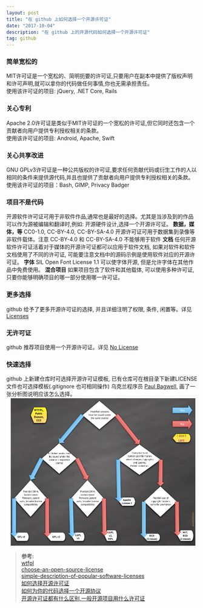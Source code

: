 ```yaml
---
layout: post
title: "在 github 上如何选择一个开源许可证"
date: "2017-10-04"
description: "在 github 上的开源代码如何选择一个开源许可证"
tag: github
---
```


### 简单宽松的
MIT许可证是一个宽松的、简明扼要的许可证,只要用户在副本中提供了版权声明和许可声明,就可以拿你的代码做任何事情,你也无需承担责任。  
使用该许可证的项目: jQuery, .NET Core, Rails
### 关心专利
Apache 2.0许可证是类似于MIT许可证的一个宽松的许可证,但它同时还包含一个贡献者向用户提供专利授权相关的条款。  
使用该许可证的项目: Android, Apache, Swift
### 关心共享改进
GNU GPLv3许可证是一种公共版权的许可证,要求任何贡献代码或衍生工作的人以相同的条件来提供源代码,并且也提供了贡献者向用户提供专利授权相关的条款。
使用该许可证的项目：Bash, GIMP, Privacy Badger
### 项目不是代码
开源软件许可证可用于非软件作品,通常也是最好的选择。尤其是当涉及到的作品可以作为源被编辑和翻译时,例如: 开源硬件设计,选择一个开源许可证。
**数据，媒体，等**
CC0-1.0, CC-BY-4.0, CC-BY-SA-4.0 开源许可证可用于数据集到录像等非软件载体。注意 CC-BY-4.0 和 CC-BY-SA-4.0 不能够用于软件
**文档**
任何开源软件许可证活着对于媒体的开源许可证都可以应用于软件文档, 如果对软件和软件文档使用了不同的许可证, 可能要注意文档中的源码示例是使用软件对应的开源许可证。
**字体**
SIL Open Font License 1.1 可以使字体开源, 但是允许字体在其他作品中免费使用。
**混合项目**
如果项目包含了软件和其他载体, 可以使用多种许可证, 只要你能够明确项目的哪一部分使用哪一许可证。
### 更多选择
github 给予了更多开源许可证的选择, 并且详细注明了权限, 条件, 闲置等。详见 [Licenses](https://choosealicense.com/licenses/)
### 无许可证
github 推荐项目使用一个开源许可证。详见 [No License](https://choosealicense.com/no-license/)

### 快速选择
github 上新建仓库时可选择开源许可证模板, 已有仓库可在根目录下新建LICENSE文件也可选择模板(.gitignore 也可相同操作)
乌克兰程序员 [Paul Bagwell](http://paulmillr.com/), 画了一张分析图说明应该怎么选择。
![Image](/images/posts/2017-10-04-how-to-choose-an-open-source-license-on-github/1.png)

>**参考:**  
[wtfpl](http://www.wtfpl.net/txt/copying/)  
[choose-an-open-source-license](https://choosealicense.com/)  
[simple-description-of-popular-software-licenses](http://paulmillr.com/posts/simple-description-of-popular-software-licenses/)    
[如何选择开源许可证](http://www.ruanyifeng.com/blog/2011/05/how_to_choose_free_software_licenses.html)  
[如何为你的代码选择一个开源协议](http://www.cnblogs.com/Wayou/p/how_to_choose_a_license.html)  
[开源许可证都有什么区别,一般开源项目用什么许可证](https://www.zhihu.com/question/28292322)  

